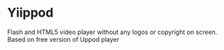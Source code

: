 Yiippod
=======

Flash and HTML5 video player without any logos or copyright on screen. Based on free version of Uppod player
